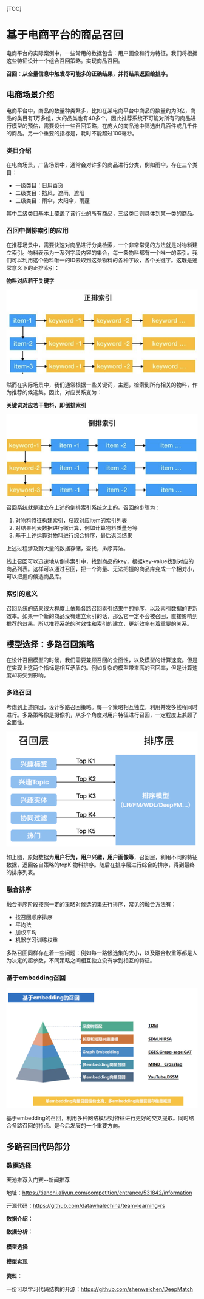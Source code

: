 [TOC]

# 基于电商平台的商品召回

电商平台的实际案例中，一些常用的数据包含：用户画像和行为特征。我们将根据这些特征设计一个组合召回策略。实现商品召回。

**召回：从全量信息中触发尽可能多的正确结果，并将结果返回给排序。**

## 电商场景介绍

电商平台中，商品的数量种类繁多，比如在某电商平台中商品的数量约为3亿，商品的类目有1万多组，大的品类也有40多个，因此推荐系统不可能对所有的商品进行模型的预估，需要设计一些召回策略，在庞大的商品池中筛选出几百件或几千件的商品。另一个重要的指标是，耗时不能超过100毫秒。

### 类目介绍

在电商场景，广告场景中，通常会对许多的商品进行分类，例如雨伞，存在三个类目：

- 一级类目：日用百货
- 二级类目：挡风，遮雨，遮阳
- 三级类目：雨伞，太阳伞，雨蓬

其中二级类目基本上覆盖了该行业的所有商品，三级类目则具体到某一类的商品。

### 召回中倒排索引的应用

在推荐场景中，需要快速对商品进行分类检索，一个非常常见的方法就是对物料建立索引。物料表示为一系列字段内容的集合，每一条物料都有一个唯一的索引。我们可以利用这个物料唯一的ID去取到这条物料的各种字段，各个关键字。这既是通常意义下的正排索引：

**物料对应若干关键字**

<img src = "../images/goods_recall.png">

然而在实际场景中，我们通常根据一些关键词，主题，检索到所有相关的物料，作为推荐的候选集。因此，对应关系变为：

**关键词对应若干物料，即倒排索引**

<img src = "../images/goods_recall_1.png">

召回系统就是建立在上述的倒排索引系统之上的。召回的步骤为：

1. 对物料特征构建索引，获取对应item的索引列表
2. 对结果列表数据进行微计算，例如计算物料质量分等
3. 基于上述运算对物料进行综合排序，最后返回结果

上述过程涉及到大量的数据存储，查找，排序算法。

线上召回可以迅速地从倒排索引中，找到商品的key，根据key-value找到对应的商品列表。这样可以通过召回，把一个海量、无法把握的商品库变成一个相对小，可以把握的候选商品库。



### 索引的意义

召回系统的结果很大程度上依赖各路召回索引结果中的排序，以及索引数据的更新效率。如果一个新的商品没有建立索引的话，那么它一定不会被召回，直接影响到推荐的效果。所以推荐系统的时效性和索引的建立，更新效率有着重要的关系。



## 模型选择：多路召回策略

在设计召回模型的时候，我们需要兼顾召回的全面性，以及模型的计算速度。但是在实现上这两个指标是相互矛盾的。例如复杂的模型带来高的召回率，但是计算速度却将受到影响。

### 多路召回

考虑到上述原因，设计多路召回策略。每一个策略相互独立，利用并发多线程同时进行。多路策略像是摄像机，从多个角度对用户特征进行召回，一定程度上兼顾了全面性。

<img src = "../images/goods_recall_2.png">

如上图，原始数据为**用户行为，用户兴趣，用户画像等**，召回层，利用不同的特征数据，返回各自策略的topK 物料排序。随后在排序层进行综合的排序，得到最终的排序列表。

### 融合排序

融合排序阶段按照一定的策略对候选的集进行排序，常见的融合方法有：

- 按召回顺序排序
- 平均法
- 加权平均
- 机器学习训练权重

多路召回同样存在着一些问题：例如每一路候选集的大小，以及融合权重等都是人为决定的超参数，不同策略之间相互独立没有学到相互的特征。

### 基于embedding召回

<img src = "../images/goods_recall_3.png">

基于embedding的召回，利用多种网络模型对特征进行更好的交叉提取。同时结合多路召回的特点。是今后发展的一个重要方向。



## 多路召回代码部分

### 数据选择

天池推荐入门赛--新闻推荐

地址：https://tianchi.aliyun.com/competition/entrance/531842/information

开源代码：https://github.com/datawhalechina/team-learning-rs

**数据介绍：**



**数据分析：**



#### 模型选择



#### 模型实现





**资料：**

一份可以学习代码结构的开源：https://github.com/shenweichen/DeepMatch

